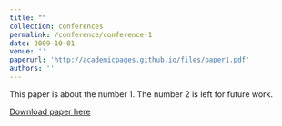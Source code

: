 ```yaml
---
title: ""
collection: conferences
permalink: /conference/conference-1
date: 2009-10-01
venue: ''
paperurl: 'http://academicpages.github.io/files/paper1.pdf'
authors: ''
---
```

This paper is about the number 1. The number 2 is left for future work.

[Download paper here](http://academicpages.github.io/files/paper1.pdf)